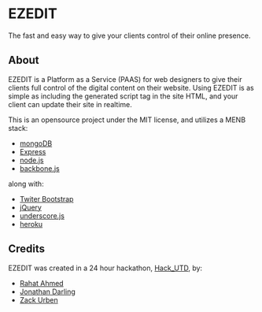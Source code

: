 # EZEDIT
The fast and easy way to give your clients control of their online presence.

## About
EZEDIT is a Platform as a Service (PAAS) for web designers to give their clients full control of the digital content on their website. Using EZEDIT is as simple as including the generated script tag in the site HTML, and your client can update their site in realtime.

This is an opensource project under the MIT license, and utilizes a MENB stack:
 - [mongoDB](http://www.mongodb.org/)
 - [Express](http://expressjs.com/)
 - [node.js](http://nodejs.org/)
 - [backbone.js](http://backbonejs.org/)

along with:
- [Twiter Bootstrap](http://startbootstrap.com/)
- [jQuery](http://jquery.com/)
- [underscore.js](http://underscorejs.org/)
- [heroku](https://www.heroku.com/)

## Credits
EZEDIT was created in a 24 hour hackathon, [Hack_UTD](http://hackutd.co/), by:
 - [Rahat Ahmed](https://github.com/rahatarmanahmed)
 - [Jonathan Darling](https://github.com/jmdarling)
 - [Zack Urben](https://github.com/zackurben)
